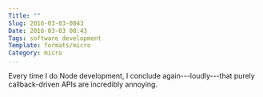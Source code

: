 ```yaml
---
Title: ""
Slug: 2016-03-03-0843
Date: 2016-03-03 08:43
Tags: software development
Template: formats/micro
Category: micro
...
```


Every time I do Node development, I conclude again---loudly---that purely callback-driven APIs are incredibly annoying.
